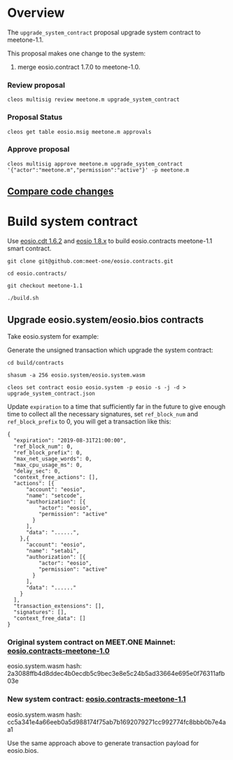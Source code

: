 # Overview

The `upgrade_system_contract` proposal upgrade system contract to meetone-1.1.

This proposal makes one change to the system:

1. merge eosio.contract 1.7.0 to meetone-1.0.

### Review proposal

```
cleos multisig review meetone.m upgrade_system_contract
```

### Proposal Status

```
cleos get table eosio.msig meetone.m approvals
```

### Approve proposal

```
cleos multisig approve meetone.m upgrade_system_contract '{"actor":"meetone.m","permission":"active"}' -p meetone.m 
```

## [Compare code changes](https://github.com/meet-one/eosio.contracts/compare/v1.7.0...meet-one:meetone-1.1)


# Build system contract

Use [eosio.cdt 1.6.2](https://github.com/EOSIO/eosio.cdt) and [eosio 1.8.x](https://github.com/meet-one/eos) to build eosio.contracts meetone-1.1 smart contract.
```
git clone git@github.com:meet-one/eosio.contracts.git

cd eosio.contracts/

git checkout meetone-1.1

./build.sh
```

## Upgrade eosio.system/eosio.bios contracts

Take eosio.system for example:

Generate the unsigned transaction which upgrade the system contract:

```
cd build/contracts

shasum -a 256 eosio.system/eosio.system.wasm

cleos set contract eosio eosio.system -p eosio -s -j -d > upgrade_system_contract.json
```

Update `expiration` to a time that sufficiently far in the future to give enough time to collect all the necessary signatures, set `ref_block_num` and `ref_block_prefix` to 0, you will get a transaction like this:

```
{
  "expiration": "2019-08-31T21:00:00",
  "ref_block_num": 0,
  "ref_block_prefix": 0,
  "max_net_usage_words": 0,
  "max_cpu_usage_ms": 0,
  "delay_sec": 0,
  "context_free_actions": [],
  "actions": [{
      "account": "eosio",
      "name": "setcode",
      "authorization": [{
          "actor": "eosio",
          "permission": "active"
        }
      ],
      "data": "......",
    },{
      "account": "eosio",
      "name": "setabi",
      "authorization": [{
          "actor": "eosio",
          "permission": "active"
        }
      ],
      "data": "......"
    }
  ],
  "transaction_extensions": [],
  "signatures": [],
  "context_free_data": []
}
```

### Original system contract on MEET.ONE Mainnet: [eosio.contracts-meetone-1.0](https://github.com/meet-one/eosio.contracts/tree/meetone-1.0)

eosio.system.wasm hash: 2a3088ffb4d8ddec4b0ecdb5c9bec3e8e5c24b5ad33664e695e0f76311afb03e

### New system contract: [eosio.contracts-meetone-1.1](https://github.com/meet-one/eosio.contracts/tree/meetone-1.1)

eosio.system.wasm hash: cc5a341e4a66eeb0a5d988174f75ab7b1692079271cc992774fc8bbb0b7e4aa1

Use the same approach above to generate transaction payload for eosio.bios. 

